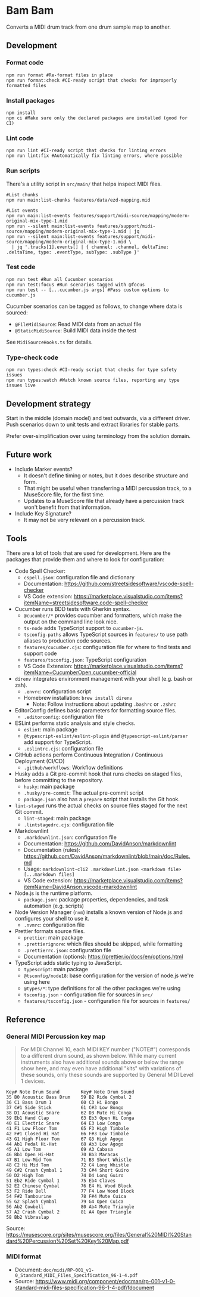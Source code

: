 # Bam Bam

Converts a MIDI drum track from one drum sample map to another.

## Development

### Format code

```shell
npm run format #Re-format files in place
npm run format:check #CI-ready script that checks for improperly formatted files
```

### Install packages

```shell
npm install
npm ci #Make sure only the declared packages are installed (good for CI)
```

### Lint code

```shell
npm run lint #CI-ready script that checks for linting errors
npm run lint:fix #Automatically fix linting errors, where possible
```

### Run scripts

There's a utility script in `src/main/` that helps inspect MIDI files.

```shell
#List chunks
npm run main:list-chunks features/data/ezd-mapping.mid

#List events
npm run main:list-events features/support/midi-source/mapping/modern-original-mix-type-1.mid
npm run --silent main:list-events features/support/midi-source/mapping/modern-original-mix-type-1.mid | jq
npm run --silent main:list-events features/support/midi-source/mapping/modern-original-mix-type-1.mid \
  | jq '.tracks[1].events[] | { channel: .channel, deltaTime: .deltaTime, type: .eventType, subType: .subType }'
```

### Test code

```shell
npm run test #Run all Cucumber scenarios
npm run test:focus #Run scenarios tagged with @focus
npm run test -- [...cucumber.js args] #Pass custom options to cucumber.js
```

Cucumber scenarios can be tagged as follows, to change where data is sourced:

- `@FileMidiSource`: Read MIDI data from an actual file
- `@StaticMidiSource`: Build MIDI data inside the test

See `MidiSourceHooks.ts` for details.

### Type-check code

```shell
npm run types:check #CI-ready script that checks for type safety issues
npm run types:watch #Watch known source files, reporting any type issues live
```

## Development strategy

Start in the middle (domain model) and test outwards, via a different driver.
Push scenarios down to unit tests and extract libraries for stable parts.

Prefer over-simplification over using terminology from the solution domain.

## Future work

- Include Marker events?
  - It doesn't define timing or notes, but it does describe structure and form.
  - That might be useful when transferring a MIDI percussion track, to a
    MuseScore file, for the first time.
  - Updates to a MuseScore file that already have a percussion track won't
    benefit from that information.
- Include Key Signature?
  - It may not be very relevant on a percussion track.

## Tools

There are a lot of tools that are used for development. Here are the packages
that provide them and where to look for configuration:

- Code Spell Checker:
  - `cspell.json`: configuration file and dictionary
  - Documentation: <https://github.com/streetsidesoftware/vscode-spell-checker>
  - VS Code extension: <https://marketplace.visualstudio.com/items?itemName=streetsidesoftware.code-spell-checker>
- Cucumber runs BDD tests with Gherkin syntax.
  - `@cucumber/*` provides cucumber and formatters, which make the output on
    the command line look nice.
  - `ts-node` adds TypeScript support to `cucumber-js`.
  - `tsconfig-paths` allows TypeScript sources in `features/` to use path
    aliases to production code sources.
  - `features/cucumber.cjs`: configuration file for where to find tests and
    support code
  - `features/tsconfig.json`: TypeScript configuration
  - VS Code Extension: <https://marketplace.visualstudio.com/items?itemName=CucumberOpen.cucumber-official>
- `direnv` integrates environment management with your shell (e.g. bash or zsh).
  - `.envrc`: configuration script
  - Homebrew installation: `brew install direnv`
    - Note: Follow instructions about updating `.bashrc` or `.zshrc`
- EditorConfig defines basic parameters for formatting source files.
  - `.editorconfig`: configuration file
- ESLint performs static analysis and style checks.
  - `eslint`: main package
  - `@typescript-eslint/eslint-plugin` and `@typescript-eslint/parser` add
    support for TypeScript.
  - `.eslintrc.cjs`: configuration file
- GitHub actions perform Continuous Integration / Continuous Deployment (CI/CD)
  - `.github/workflows`: Workflow definitions
- Husky adds a Git pre-commit hook that runs checks on staged files, before
  committing to the repository.
  - `husky`: main package
  - `.husky/pre-commit`: The actual pre-commit script
  - `package.json` also has a `prepare` script that installs the Git hook.
- `lint-staged` runs the actual checks on source files staged for the next Git
  commit.
  - `lint-staged`: main package
  - `.lintstagedrc.cjs`: configuration file
- Markdownlint
  - `.markdownlint.json`: configuration file
  - Documentation: <https://github.com/DavidAnson/markdownlint>
  - Documentation (rules): <https://github.com/DavidAnson/markdownlint/blob/main/doc/Rules.md>
  - Usage: `markdownlint-cli2 .markdownlint.json <markdown file> [...markdown files]`
  - VS Code extension: <https://marketplace.visualstudio.com/items?itemName=DavidAnson.vscode-markdownlint>
- Node.js is the runtime platform.
  - `package.json`: package properties, dependencies, and task automation (e.g.
    scripts)
- Node Version Manager (`nvm`) installs a known version of Node.js and
  configures your shell to use it.
  - `.nvmrc`: configuration file
- Prettier formats source files.
  - `prettier`: main package
  - `.prettierignore`: which files should be skipped, while formatting
  - `.prettierrc.json`: configuration file
  - Documentation (options): <https://prettier.io/docs/en/options.html>
- TypeScript adds static typing to JavaScript.
  - `typescript`: main package
  - `@tsconfig/node18`: base configuration for the version of node.js we're
    using here
  - `@types/*`: type definitions for all the other packages we're using
  - `tsconfig.json` - configuration file for sources in `src/`
  - `features/tsconfig.json` - configuration file for sources in `features/`

## Reference

### General MIDI Percussion key map

> For MIDI Channel 10, each MIDI KEY number ("NOTE#") corresponds to a
> different drum sound, as shown below. While many current instruments
> also have additional sounds above or below the range show here, and
> may even have additional "kits" with variations of these sounds, only
> these sounds are supported by General MIDI Level 1 devices.

```text
Key# Note Drum Sound        Key# Note Drum Sound
35 B0 Acoustic Bass Drum    59 B2 Ride Cymbal 2
36 C1 Bass Drum 1           60 C3 Hi Bongo
37 C#1 Side Stick           61 C#3 Low Bongo
38 D1 Acoustic Snare        62 D3 Mute Hi Conga
39 Eb1 Hand Clap            63 Eb3 Open Hi Conga
40 E1 Electric Snare        64 E3 Low Conga
41 F1 Low Floor Tom         65 F3 High Timbale
42 F#1 Closed Hi Hat        66 F#3 Low Timbale
43 G1 High Floor Tom        67 G3 High Agogo
44 Ab1 Pedal Hi-Hat         68 Ab3 Low Agogo
45 A1 Low Tom               69 A3 Cabasa
46 Bb1 Open Hi-Hat          70 Bb3 Maracas
47 B1 Low-Mid Tom           71 B3 Short Whistle
48 C2 Hi Mid Tom            72 C4 Long Whistle
49 C#2 Crash Cymbal 1       73 C#4 Short Guiro
50 D2 High Tom              74 D4 Long Guiro
51 Eb2 Ride Cymbal 1        75 Eb4 Claves
52 E2 Chinese Cymbal        76 E4 Hi Wood Block
53 F2 Ride Bell             77 F4 Low Wood Block
54 F#2 Tambourine           78 F#4 Mute Cuica
55 G2 Splash Cymbal         79 G4 Open Cuica
56 Ab2 Cowbell              80 Ab4 Mute Triangle
57 A2 Crash Cymbal 2        81 A4 Open Triangle
58 Bb2 Vibraslap
```

Source:
<https://musescore.org/sites/musescore.org/files/General%20MIDI%20Standard%20Percussion%20Set%20Key%20Map.pdf>

### MIDI format

- Document: `doc/midi/RP-001_v1-0_Standard_MIDI_Files_Specification_96-1-4.pdf`
- Source:
  <https://www.midi.org/component/edocman/rp-001-v1-0-standard-midi-files-specification-96-1-4-pdf/fdocument>
